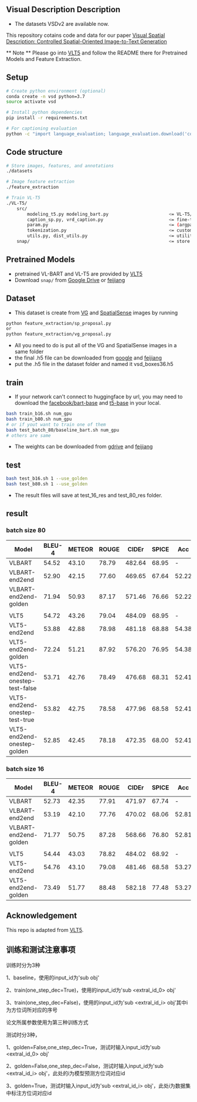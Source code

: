 ## Visual Description Description
* The datasets VSDv2 are available now.
<!-- <a href="https://github.com/unikcc/DiaASQ">
  <img src="https://img.shields.io/badge/DiaASQ-0.1-blue" alt="DiaASQ">
</a>
<a href="https://github.com/unikcc/DiaASQ" rel="nofollow">
  <img src="https://img.shields.io/badge/pytorch-1.8.1-green" alt="pytorch 1.8.1">
</a>
<a href="https://huggingface.co/docs/transformers/index" rel="nofollow">
  <img src="https://img.shields.io/badge/transformers-4.24.0-orange" alt="Transformers">
</a>
<a href="https://github.com/unikcc/DiaASQ/blob/master/LICENSE" rel="nofollow">
  <img src="https://img.shields.io/badge/LICENSE-MIT-cyan" alt="LICENSE">
</a> -->

This repository cotains code and data for our paper [Visual Spatial Description: Controlled Spatial-Oriented Image-to-Text Generation](https://arxiv.org/abs/2210.11109)

** Note **
Please go into [VLT5](https://github.com/j-min/VL-T5) and follow the README there for Pretrained Models and Feature Extraction.


## Setup
```bash
# Create python environment (optional)
conda create -n vsd python=3.7
source activate vsd

# Install python dependencies
pip install -r requirements.txt

# For captioning evaluation
python -c "import language_evaluation; language_evaluation.download('coco')"
```

## Code structure
```bash
# Store images, features, and annotations
./datasets

# Image feature extraction
./feature_extraction

# Train VL-T5
./VL-T5/
    src/
        modeling_t5.py modeling_bart.py                       <= VL-T5/VL-BART model classes
        caption_sp.py, vrd_caption.py                         <= fine-tuning
        param.py                                              <= (argparse) configuration
        tokenization.py                                       <= custom tokenizer
        utils.py, dist_utils.py                               <= utility functions
    snap/                                                     <= store weight checkpoints
```


## Pretrained Models
- pretrained VL-BART and VL-T5 are provided by [VLT5](https://github.com/j-min/VL-T5)
- Download `snap/` from [Google Drive](https://drive.google.com/drive/folders/1_SBj4sZ0gUqfBon1gFBiNRAmfHv5w_ph?usp=sharing) or [feijiang](https://aistudio.baidu.com/datasetdetail/241378)
## Dataset
- This dataset is create from [VG](https://homes.cs.washington.edu/~ranjay/visualgenome/api.html) and [SpatialSense](https://zenodo.org/record/8104370) images by running
```bash
python feature_extraction/sp_proposal.py
or 
python feature_extraction/vg_proposal.py
```
- All you need to do is put all of the VG and SpatialSense images in a same folder
- the final .h5 file can be downloaded from [google]() and [feijiang]()
- put the .h5 file in the dataset folder and named it vsd_boxes36.h5
## train
- If your network can't connect to huggingface by url, you may need to download the [facebook/bart-base](https://huggingface.co/facebook/bart-base) and [t5-base](https://huggingface.co/t5-base) in your local.
```bash
bash train_b16.sh num_gpu
bash train_b80.sh num_gpu
# or if yout want to train one of them
bash test_batch_80/baseline_bart.sh num_gpu
# others are same
```
- The weights can be downloaded from [gdrive]() and [feijiang]()
## test
```bash
bash test_b16.sh 1 --use_golden
bash test_b80.sh 1 --use_golden
```
- The result files will save at test_16_res and test_80_res folder.

## result
### batch size 80
|  Model| BLEU-4  | METEOR  | ROUGE | CIDEr| SPICE| Acc|
|  ---- | ----  | ----  | ----  | ----  | ----  | ----  |
| VLBART | 54.52 |  43.10 | 78.79 | 482.64 | 68.95 | - |
| VLBART-end2end  | 52.90 |  42.15 | 77.60 | 469.65 | 67.64 | 52.22 |
| VLBART-end2end-golden  | 71.94 |  50.93 | 87.17 | 571.46 | 76.66 | 52.22 |
||
| VLT5  | 54.72 |  43.26 | 79.04 | 484.09 | 68.95 | - |
| VLT5-end2end  | 53.88 |  42.88 | 78.98 | 481.18 | 68.88 | 54.38 |
| VLT5-end2end-golden  | 72.24 |  51.21 | 87.92 | 576.20 | 76.95 | 54.38 |
| VLT5-end2end-onestep-test-false  | 53.71 |  42.76 | 78.49 | 476.68 | 68.31 | 52.41 |
| VLT5-end2end-onestep-test-true  | 53.82 |  42.75 | 78.58 | 477.96 | 68.58 | 52.41 |
| VLT5-end2end-onestep-golden  | 52.85 |  42.45 | 78.18 | 472.35 | 68.00 | 52.41 |
### batch size 16
|  Model| BLEU-4  | METEOR  | ROUGE | CIDEr| SPICE| Acc|
|  ---- | ----  | ----  | ----  | ----  | ----  | ----  |
| VLBART | 52.73 |  42.35 | 77.91 | 471.97 | 67.74 | - |
| VLBART-end2end  | 53.19 |  42.10 | 77.76 | 470.02 | 68.06 | 52.81 |
| VLBART-end2end-golden  | 71.77 |  50.75 | 87.28 | 568.66 | 76.80 | 52.81 |
||
| VLT5  | 54.44 |  43.03 | 78.82 | 484.02 | 68.92 | - |
| VLT5-end2end  | 54.76 |  43.10 | 79.08 | 481.46 | 68.58 | 53.27 |
| VLT5-end2end-golden  | 73.49 |  51.77 | 88.48 | 582.18 | 77.48 | 53.27 |
## Acknowledgement

This repo is adapted from [VLT5](https://github.com/j-min/VL-T5).

## 训练和测试注意事项

训练时分为3种

1、baseline，使用的input_id为'sub obj'

2、train(one_step_dec=True)，使用的input_id为'sub <extral_id_0> obj'

3、train(one_step_dec=False)，使用的input_id为'sub <extral_id_i> obj'其中i为方位词所对应的序号

论文所属参数使用为第三种训练方式

测试时分3种，

1、golden=False,one_step_dec=True，测试时输入input_id为'sub <extral_id_0> obj'

2、golden=False,one_step_dec=False，测试时输入input_id为'sub <extral_id_i> obj'，此处的i为模型预测方位词对应id

3、golden=True，测试时输入input_id为'sub <extral_id_i> obj'，此处i为数据集中标注方位词对应id